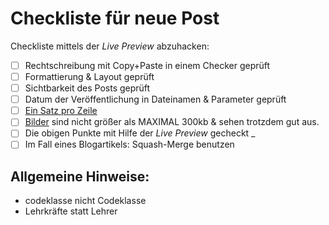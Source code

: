 # Checkliste für neue Post
Checkliste mittels der _Live Preview_ abzuhacken:

- [ ] Rechtschreibung mit Copy+Paste in einem Checker geprüft
- [ ] Formattierung & Layout geprüft
- [ ] Sichtbarkeit des Posts geprüft
- [ ] Datum der Veröffentlichung in Dateinamen & Parameter geprüft
- [ ] [Ein Satz pro Zeile](https://github.com/adessoAG/devblog/blob/master/examples/2017-08-10-blog-post-guide.md#ein-satz-pro-zeile)
- [ ] [Bilder](https://resizeimage.net/) sind nicht größer als MAXIMAL 300kb & sehen trotzdem gut aus.
- [ ] Die obigen Punkte mit Hilfe der _Live Preview_ gecheckt
_
- [ ] Im Fall eines Blogartikels: Squash-Merge benutzen 
## Allgemeine Hinweise:
- codeklasse nicht Codeklasse
- Lehrkräfte statt Lehrer